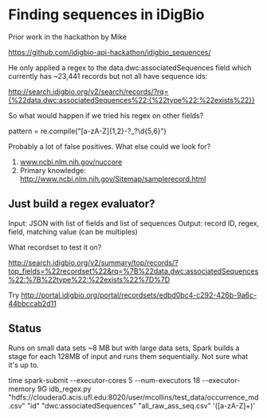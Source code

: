 # Finding sequences in iDigBio

Prior work in the hackathon by Mike 

https://github.com/idigbio-api-hackathon/idigbio_sequences/

He only applied a regex to the data.dwc:associatedSequences field which 
currently has ~23,441 records but not all have sequence ids:
    
http://search.idigbio.org/v2/search/records/?rq={%22data.dwc:associatedSequences%22:{%22type%22:%22exists%22}}

So what would happen if we tried his regex on other fields?

pattern = re.compile("[a-zA-Z]{1,2}\-?_?\d{5,6}")

Probably a lot of false positives. What else could we look for? 

1. www.ncbi.nlm.nih.gov/nuccore
2. Primary knowledge: http://www.ncbi.nlm.nih.gov/Sitemap/samplerecord.html

## Just build a regex evaluator?

Input: JSON with list of fields and list of sequences
Output: record ID, regex, field, matching value (can be multiples)

What recordset to test it on?

http://search.idigbio.org/v2/summary/top/records/?top_fields=%22recordset%22&rq=%7B%22data.dwc:associatedSequences%22:%7B%22type%22:%22exists%22%7D%7D

Try http://portal.idigbio.org/portal/recordsets/edbd0bc4-c292-426b-9a6c-44bbccab2d11

## Status

Runs on small data sets ~8 MB but with large data sets, Spark builds a stage for each 128MB of input and runs them sequentially. Not sure what it's up to.

time spark-submit --executor-cores 5 --num-executors 18 --executor-memory 9G idb_regex.py "hdfs://cloudera0.acis.ufl.edu:8020/user/mcollins/test_data/occurrence_md.csv" "id" "dwc:associatedSequences" "all_raw_ass_seq.csv" '([a-zA-Z]+)'